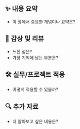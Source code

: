 ## ✨ 내용 요약

- 이 장에서 중요한 개념이나 요약은?

## 📝 감상 및 리뷰

- 느낀 점은?
- 가장 기억에 남는 부분은?

## 🛠️ 실무/프로젝트 적용

- 어떻게 적용할 수 있을까?

## 🔍 추가 자료

- 더 알아보고 싶은 내용은?
